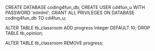 CREATE DATABASE coding4fun_db;
CREATE USER cd4fun_u WITH PASSWORD 'mlmlml';
GRANT ALL PRIVILEGES ON DATABASE coding4fun_db TO cd4fun_u;

ALTER TABLE tb_classroom ADD progress Integer DEFAULT 10;
DROP TABLE tb_opinion;

ALTER TABLE tb_classroom REMOVE progress;